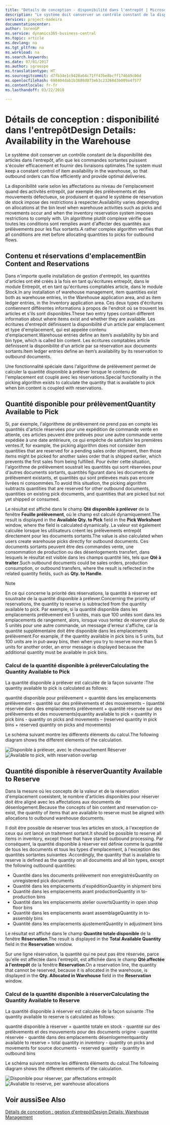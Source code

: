 ```yaml
---
title: "Détails de conception - disponibilité dans l'entrepôt | Microsoft Docs"
description: "Le système doit conserver un contrôle constant de la disponibilité des articles dans l'entrepôt, afin que les commandes sortantes puissent s'écouler efficacement et fournir des livraisons optimales."
services: project-madeira
documentationcenter: 
author: SorenGP
ms.service: dynamics365-business-central
ms.topic: article
ms.devlang: na
ms.tgt_pltfrm: na
ms.workload: na
ms.search.keywords: 
ms.date: 07/01/2017
ms.author: sgroespe
ms.translationtype: HT
ms.sourcegitcommit: d7fb34e1c9428a64c71ff47be8bcff174649c00d
ms.openlocfilehash: 698404dab1b3888d073eb3c23268d3b009a4f577
ms.contentlocale: fr-fr
ms.lasthandoff: 03/22/2018

---
```

# <a name="design-details-availability-in-the-warehouse"></a><span data-ttu-id="43bad-103">Détails de conception : disponibilité dans l'entrepôt</span><span class="sxs-lookup"><span data-stu-id="43bad-103">Design Details: Availability in the Warehouse</span></span>
<span data-ttu-id="43bad-104">Le système doit conserver un contrôle constant de la disponibilité des articles dans l'entrepôt, afin que les commandes sortantes puissent s'écouler efficacement et fournir des livraisons optimales.</span><span class="sxs-lookup"><span data-stu-id="43bad-104">The system must keep a constant control of item availability in the warehouse, so that outbound orders can flow efficiently and provide optimal deliveries.</span></span>  

 <span data-ttu-id="43bad-105">La disponibilité varie selon les affectations au niveau de l'emplacement quand des activités entrepôt, par exemple des prélèvements et des mouvements défectueux, se produisent et quand le système de réservation de stock impose des restrictions à respecter.</span><span class="sxs-lookup"><span data-stu-id="43bad-105">Availability varies depending on allocations at the bin level when warehouse activities such as picks and movements occur and when the inventory reservation system imposes restrictions to comply with.</span></span> <span data-ttu-id="43bad-106">Un algorithme plutôt complexe vérifie que toutes les conditions sont remplies avant d'affecter des quantités aux prélèvements pour les flux sortants.</span><span class="sxs-lookup"><span data-stu-id="43bad-106">A rather complex algorithm verifies that all conditions are met before allocating quantities to picks for outbound flows.</span></span>  

## <a name="bin-content-and-reservations"></a><span data-ttu-id="43bad-107">Contenu et réservations d'emplacement</span><span class="sxs-lookup"><span data-stu-id="43bad-107">Bin Content and Reservations</span></span>  
 <span data-ttu-id="43bad-108">Dans n'importe quelle installation de gestion d'entrepôt, les quantités d'articles ont été créés à la fois en tant qu'écritures entrepôt, dans le module Entrepôt, et en tant qu'écritures comptables article, dans le module Stock.</span><span class="sxs-lookup"><span data-stu-id="43bad-108">In any installation of warehouse management, item quantities exist both as warehouse entries, in the Warehouse application area, and as item ledger entries, in the Inventory application area.</span></span> <span data-ttu-id="43bad-109">Ces deux types d'écritures contiennent différentes informations à propos de l'endroit où se trouvent les articles et s'ils sont disponibles.</span><span class="sxs-lookup"><span data-stu-id="43bad-109">These two entry types contain different information about where items exist and whether they are available.</span></span> <span data-ttu-id="43bad-110">Les écritures d'entrepôt définissent la disponibilité d'un article par emplacement et type d'emplacement, qui est appelée contenu d'emplacement.</span><span class="sxs-lookup"><span data-stu-id="43bad-110">Warehouse entries define an item’s availability by bin and bin type, which is called bin content.</span></span> <span data-ttu-id="43bad-111">Les écritures comptables article définissent la disponibilité d'un article par sa réservation aux documents sortants.</span><span class="sxs-lookup"><span data-stu-id="43bad-111">Item ledger entries define an item’s availability by its reservation to outbound documents.</span></span>  

 <span data-ttu-id="43bad-112">Une fonctionnalité spéciale dans l'algorithme de prélèvement permet de calculer la quantité disponible à prélever lorsque le contenu de l'emplacement est couplé avec les réservations.</span><span class="sxs-lookup"><span data-stu-id="43bad-112">Special functionality in the picking algorithm exists to calculate the quantity that is available to pick when bin content is coupled with reservations.</span></span>  

## <a name="quantity-available-to-pick"></a><span data-ttu-id="43bad-113">Quantité disponible pour prélèvement</span><span class="sxs-lookup"><span data-stu-id="43bad-113">Quantity Available to Pick</span></span>  
 <span data-ttu-id="43bad-114">Si, par exemple, l'algorithme de prélèvement ne prend pas en compte les quantités d'article réservées pour une expédition de commande vente en attente, ces articles peuvent être prélevés pour une autre commande vente expédiée à une date antérieure, ce qui empêche de satisfaire les premières ventes.</span><span class="sxs-lookup"><span data-stu-id="43bad-114">If, for example, the picking algorithm does not consider item quantities that are reserved for a pending sales order shipment, then those items might be picked for another sales order that is shipped earlier, which prevents the first sales from being fulfilled.</span></span> <span data-ttu-id="43bad-115">Pour éviter cette situation, l'algorithme de prélèvement soustrait les quantités qui sont réservées pour d'autres documents sortants, quantités figurant dans les documents de prélèvement existants, et quantités qui sont prélevées mais pas encore livrées ni consommées.</span><span class="sxs-lookup"><span data-stu-id="43bad-115">To avoid this situation, the picking algorithm subtracts quantities that are reserved for other outbound documents, quantities on existing pick documents, and quantities that are picked but not yet shipped or consumed.</span></span>  

 <span data-ttu-id="43bad-116">Le résultat est affiché dans le champ **Qté disponible à prélever** de la fenêtre **Feuille prélèvement**, où le champ est calculé dynamiquement.</span><span class="sxs-lookup"><span data-stu-id="43bad-116">The result is displayed in the **Available Qty. to Pick** field in the **Pick Worksheet** window, where the field is calculated dynamically.</span></span> <span data-ttu-id="43bad-117">La valeur est également calculée lorsque les utilisateurs créent les prélèvements entrepôt directement pour les documents sortants.</span><span class="sxs-lookup"><span data-stu-id="43bad-117">The value is also calculated when users create warehouse picks directly for outbound documents.</span></span> <span data-ttu-id="43bad-118">Ces documents sortants peuvent être des commandes vente, une consommation de production ou des désenlogements transfert, dans lesquels le résultat est visible dans les champs quantité liés, tels que **Qté à traiter**.</span><span class="sxs-lookup"><span data-stu-id="43bad-118">Such outbound documents could be sales orders, production consumption, or outbound transfers, where the result is reflected in the related quantity fields, such as **Qty. to Handle**.</span></span>  

> [!NOTE]  
>  <span data-ttu-id="43bad-119">En ce qui concerne la priorité des réservations, la quantité à réserver est soustraite de la quantité disponible à prélever.</span><span class="sxs-lookup"><span data-stu-id="43bad-119">Concerning the priority of reservations, the quantity to reserve is subtracted from the quantity available to pick.</span></span> <span data-ttu-id="43bad-120">Par exemple, si la quantité disponible dans les emplacements prélèvement est 5 unités, mais que 100 unités sont dans les emplacements de rangement, alors, lorsque vous tentez de réserver plus de 5 unités pour une autre commande, un message d'erreur s'affiche, car la quantité supplémentaire doit être disponible dans les emplacements prélèvement.</span><span class="sxs-lookup"><span data-stu-id="43bad-120">For example, if the quantity available in pick bins is 5 units, but 100 units are in put-away bins, then when you try to reserve more than 5 units for another order, an error message is displayed because the additional quantity must be available in pick bins.</span></span>  

### <a name="calculating-the-quantity-available-to-pick"></a><span data-ttu-id="43bad-121">Calcul de la quantité disponible à prélever</span><span class="sxs-lookup"><span data-stu-id="43bad-121">Calculating the Quantity Available to Pick</span></span>  
 <span data-ttu-id="43bad-122">La quantité disponible à prélever est calculée de la façon suivante :</span><span class="sxs-lookup"><span data-stu-id="43bad-122">The quantity available to pick is calculated as follows:</span></span>  

 <span data-ttu-id="43bad-123">quantité disponible pour prélèvement = quantité dans les emplacements prélèvement - quantité sur des prélèvements et des mouvements – (quantité réservée dans des emplacements prélèvement + quantité réservée sur des prélèvements et des mouvements)</span><span class="sxs-lookup"><span data-stu-id="43bad-123">quantity available to pick = quantity in pick bins - quantity on picks and movements – (reserved quantity in pick bins + reserved quantity on picks and movements)</span></span>  

 <span data-ttu-id="43bad-124">Le schéma suivant montre les différents éléments du calcul.</span><span class="sxs-lookup"><span data-stu-id="43bad-124">The following diagram shows the different elements of the calculation.</span></span>  

 <span data-ttu-id="43bad-125">![Disponible à prélever, avec le chevauchement Réserver](media/design_details_warehouse_management_availability_2.png "design_details_warehouse_management_availability_2")</span><span class="sxs-lookup"><span data-stu-id="43bad-125">![Available to pick, with reservation overlap](media/design_details_warehouse_management_availability_2.png "design_details_warehouse_management_availability_2")</span></span>  

## <a name="quantity-available-to-reserve"></a><span data-ttu-id="43bad-126">Quantité disponible à réserver</span><span class="sxs-lookup"><span data-stu-id="43bad-126">Quantity Available to Reserve</span></span>  
 <span data-ttu-id="43bad-127">Dans la mesure où les concepts de la valeur et de la réservation d'emplacement coexistent, le nombre d'articles disponibles pour réserver doit être aligné avec les affectations aux documents de désenlogement.</span><span class="sxs-lookup"><span data-stu-id="43bad-127">Because the concepts of bin content and reservation co-exist, the quantity of items that are available to reserve must be aligned with allocations to outbound warehouse documents.</span></span>  

 <span data-ttu-id="43bad-128">Il doit être possible de réserver tous les articles en stock, à l'exception de ceux qui ont lancé un traitement sortant.</span><span class="sxs-lookup"><span data-stu-id="43bad-128">It should be possible to reserve all items in inventory, except those that have started outbound processing.</span></span> <span data-ttu-id="43bad-129">Par conséquent, la quantité disponible à réserver est définie comme la quantité de tous les documents et tous les types d'emplacement, à l'exception des quantités sortantes suivantes :</span><span class="sxs-lookup"><span data-stu-id="43bad-129">Accordingly, the quantity that is available to reserve is defined as the quantity on all documents and all bin types, except the following outbound quantities:</span></span>  

-   <span data-ttu-id="43bad-130">Quantité dans les documents prélèvement non enregistrés</span><span class="sxs-lookup"><span data-stu-id="43bad-130">Quantity on unregistered pick documents</span></span>  
-   <span data-ttu-id="43bad-131">Quantité dans les emplacements d'expédition</span><span class="sxs-lookup"><span data-stu-id="43bad-131">Quantity in shipment bins</span></span>  
-   <span data-ttu-id="43bad-132">Quantité dans les emplacements avant production</span><span class="sxs-lookup"><span data-stu-id="43bad-132">Quantity in to-production bins</span></span>  
-   <span data-ttu-id="43bad-133">Quantité dans les emplacements atelier ouverts</span><span class="sxs-lookup"><span data-stu-id="43bad-133">Quantity in open shop floor bins</span></span>  
-   <span data-ttu-id="43bad-134">Quantité dans les emplacements avant assemblage</span><span class="sxs-lookup"><span data-stu-id="43bad-134">Quantity in to-assembly bins</span></span>  
-   <span data-ttu-id="43bad-135">Quantité dans les emplacements ajustement</span><span class="sxs-lookup"><span data-stu-id="43bad-135">Quantity in adjustment bins</span></span>  

 <span data-ttu-id="43bad-136">Le résultat est affiché dans le champ **Quantité totale disponible** de la fenêtre **Réservation**.</span><span class="sxs-lookup"><span data-stu-id="43bad-136">The result is displayed in the **Total Available Quantity** field in the **Reservation** window.</span></span>  

 <span data-ttu-id="43bad-137">Sur une ligne réservation, la quantité qui ne peut pas être réservée, parce qu'elle est affectée dans l'entrepôt, est affichée dans le champ **Qté affectée à l'entrepôt** de la fenêtre **Réservation**.</span><span class="sxs-lookup"><span data-stu-id="43bad-137">On a reservation line, the quantity that cannot be reserved, because it is allocated in the warehouse, is displayed in the **Qty. Allocated in Warehouse** field in the **Reservation** window.</span></span>  

### <a name="calculating-the-quantity-available-to-reserve"></a><span data-ttu-id="43bad-138">Calcul de la quantité disponible à réserver</span><span class="sxs-lookup"><span data-stu-id="43bad-138">Calculating the Quantity Available to Reserve</span></span>  
 <span data-ttu-id="43bad-139">La quantité disponible à réserver est calculée de la façon suivante :</span><span class="sxs-lookup"><span data-stu-id="43bad-139">The quantity available to reserve is calculated as follows:</span></span>  

 <span data-ttu-id="43bad-140">quantité disponible à réserver = quantité totale en stock - quantité sur des prélèvements et des mouvements pour des documents origine - quantité réservée - quantité dans des emplacements désenlogement</span><span class="sxs-lookup"><span data-stu-id="43bad-140">quantity available to reserve = total quantity in inventory - quantity on picks and movements for source documents - reserved quantity - quantity in outbound bins</span></span>  

 <span data-ttu-id="43bad-141">Le schéma suivant montre les différents éléments du calcul.</span><span class="sxs-lookup"><span data-stu-id="43bad-141">The following diagram shows the different elements of the calculation.</span></span>  

 <span data-ttu-id="43bad-142">![Disponible pour réserver, par affectations entrepôt](media/design_details_warehouse_management_availability_3.png "design_details_warehouse_management_availability_3")</span><span class="sxs-lookup"><span data-stu-id="43bad-142">![Avaliable to reserve, per warehouse allocations](media/design_details_warehouse_management_availability_3.png "design_details_warehouse_management_availability_3")</span></span>  

## <a name="see-also"></a><span data-ttu-id="43bad-143">Voir aussi</span><span class="sxs-lookup"><span data-stu-id="43bad-143">See Also</span></span>  
 [<span data-ttu-id="43bad-144">Détails de conception : gestion d'entrepôt</span><span class="sxs-lookup"><span data-stu-id="43bad-144">Design Details: Warehouse Management</span></span>](design-details-warehouse-management.md)

